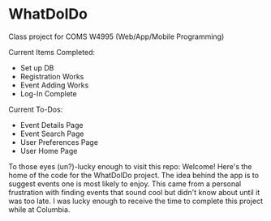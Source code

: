 WhatDoIDo
=========

Class project for COMS W4995 (Web/App/Mobile Programming)

Current Items Completed:
- Set up DB
- Registration Works
- Event Adding Works
- Log-In Complete


Current To-Dos:
- Event Details Page
- Event Search Page
- User Preferences Page
- User Home Page

To those eyes (un?)-lucky enough to visit this repo: Welcome! Here's the home of the code for the WhatDoIDo project. The
idea behind the app is to suggest events one is most likely to enjoy. This came from a personal frustration with finding
events that sound cool but didn't know about until it was too late. I was lucky enough to receive the time to complete
this project while at Columbia. 

